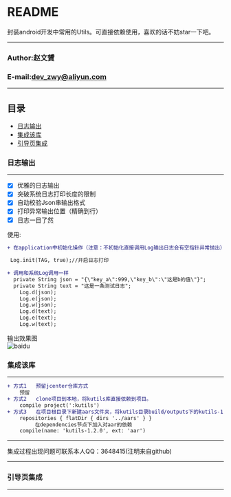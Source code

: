 README
===========================
封装android开发中常用的Utils。可直接依赖使用，喜欢的话不妨star一下吧。
****
### Author:赵文贇
### E-mail:dev_zwy@aliyun.com
****
## 目录
* [日志输出](#日志输出)
* [集成该库](#集成该库)
* [引导页集成](#引导页集成)




































### 日志输出
-----------
- [x] 优雅的日志输出
- [x] 突破系统日志打印长度的限制
- [x] 自动校验Json串输出格式
- [x] 打印异常输出位置（精确到行）
- [x] 日志一目了然  

 使用:
```diff
+ 在application中初始化操作（注意：不初始化直接调用Log输出日志会有空指针异常抛出）：
 
 Log.init(TAG, true);//开启日志打印
  
+ 调用和系统Log调用一样
  private String json = "{\"key_a\":999,\"key_b\":\"这是b的值\"}";
  private String text = "这是一条测试日志";
    Log.d(json);
    Log.e(json);
    Log.w(json);  
    Log.d(text);
    Log.e(text);
    Log.w(text);

```
 输出效果图  
 ![baidu](https://github.com/devzwy/KUtils/raw/master/images/loginfo.png)  
 
### 集成该库
-----------
```diff
+ 方式1   预留jcenter仓库方式  
    预留
+ 方式2   clone项目到本地，将kutils库直接依赖到项目。
    compile project(':kutils')
+ 方式3   在项目根目录下新建aars文件夹，将kutils目录build/outputs下的kutils-1.2.0.aar文件copy进aars文件夹  在app的build.gradle 最外层节点加入
    repositories { flatDir { dirs '../aars' } }
         在dependencies节点下加入对aar的依赖
    compile(name: 'kutils-1.2.0', ext: 'aar')
 ```
 ****
 集成过程出现问题可联系本人QQ：3648415(注明来自github)
 ****
 
 
 ### 引导页集成
 -----------
 
 
 